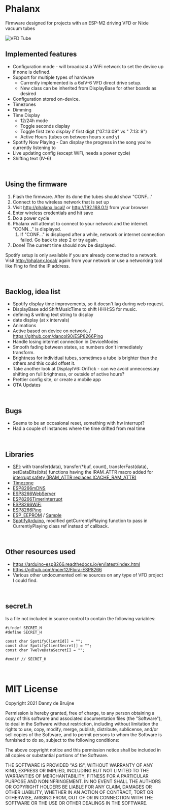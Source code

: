 # Phalanx
Firmware designed for projects with an ESP-M2 driving VFD or Nixie vacuum tubes

![VFD Tube](https://i.imgur.com/6GI5cyK.jpg)

## Implemented features
- Configuration mode - will broadcast a WiFi network to set the device up if none is defined.
- Support for multiple types of hardware
  * Currently implemented is a 6xIV-6 VFD direct drive setup.
  * New class can be inherited from DisplayBase for other boards as desired
- Configuration stored on-device.
- Timezones
- Dimming
- Time Display
  * 12/24h mode
  * Toggle seconds display
  * Toggle first zero display if first digit ("07:13:09" vs " 7:13: 9")
  * Active Hours (tubes on between hours x and y)
- Spotify Now Playing - Can display the progress in the song you're currently listening to
- Live updating config (except WiFi, needs a power cycle)
- Shifting text (IV-6)

<br/>

## Using the firmware
1. Flash the firmware. After its done the tubes should show "CONF..."
2. Connect to the wireless network that is set up
3. Visit http://phalanx.local/ or http://192.168.0.1/ from your browser
4. Enter wireless credentials and hit save
5. Do a power cycle
6. Phalanx will attempt to connect to your network and the internet. "CONN..." is displayed. 
   1. If "CONF..." is displayed after a while, network or internet connection failed. Go back to step 2 or try again.
7. Done! The current time should now be displayed.

Spotify setup is only available if you are already connected to a network. <br/>Visit http://phalanx.local/ again from your network or use a networking tool like Fing to find the IP address.

<br />

## Backlog, idea list
- Spotify display time improvements, so it doesn't lag during web request.
- DisplayBase add ShiftMusicTime to shift HHH:SS for music.
- defining & writing text string to display
- date display (at x intervals)
- Animations
- Active based on device on network. / https://github.com/dancol90/ESP8266Ping
- Handle losing internet connection in DeviceModes
- Smooth fading between states, so numbers don't immediately transform.
- Brightness for individual tubes, sometimes a tube is brighter than the others and this could offset it.
- Take another look at DisplayIV6::OnTick - can we avoid unneccessary shifting on full brightness, or outside of active hours?
- Prettier config site, or create a mobile app
- OTA Updates

<br />

## Bugs
- Seems to be an occasional reset, something with hw interrupt?
- Had a couple of instances where the time drifted from real time

<br />

## Libraries
- [SPI](https://www.arduino.cc/en/Reference/SPI): with transfer(data), transfer(*buf, count), transferFast(data), setDataBits(bits) functions having the IRAM_ATTR macro added for [interrupt safety (IRAM_ATTR replaces ICACHE_RAM_ATTR)](https://stackoverflow.com/questions/58113937/esp8266-arduino-why-is-it-necessary-to-add-the-icache-ram-attr-macro-to-isrs-an)
- [Timezone](https://github.com/JChristensen/Timezone)
- [ESP8266mDNS](https://www.arduino.cc/reference/en/libraries/esp8266_mdns/)
- [ESP8266WebServer](https://tttapa.github.io/ESP8266/Chap10%20-%20Simple%20Web%20Server.html)
- [ESP8266TimerInterrupt](https://github.com/khoih-prog/ESP8266TimerInterrupt)
- [ESP8266WiFi](https://arduino-esp8266.readthedocs.io/en/latest/esp8266wifi/readme.html)
- [ESP8266Ping](https://github.com/dancol90/ESP8266Ping)
- [ESP_EEPROM](https://www.arduino.cc/reference/en/libraries/esp_eeprom/) / [Sample](https://github.com/jwrw/ESP_EEPROM/blob/master/examples/ESP_EEPROM_Simple/ESP_EEPROM_Simple.ino)
- [SpotifyArduino](https://github.com/witnessmenow/spotify-api-arduino), modified getCurrentlyPlaying function to pass in CurrentlyPlaying class ref instead of callback.

<br />

## Other resources used
- https://arduino-esp8266.readthedocs.io/en/latest/index.html
- https://github.com/mcer12/Flora-ESP8266
- Various other undocumented online sources on any type of VFD project I could find.

<br />

## secret.h
Is a file not included in source control to contain the following variables:
```
#ifndef SECRET_H
#define SECRET_H

const char SpotifyClientId[] = "";
const char SpotifyClientSecret[] = "";
const char TwelveDataSecret[] = "";

#endif // SECRET_H
```

<br />

# MIT License
Copyright 2021 Danny de Bruijne

Permission is hereby granted, free of charge, to any person obtaining a copy of this software and associated documentation files (the "Software"), to deal in the Software without restriction, including without limitation the rights to use, copy, modify, merge, publish, distribute, sublicense, and/or sell copies of the Software, and to permit persons to whom the Software is furnished to do so, subject to the following conditions:

The above copyright notice and this permission notice shall be included in all copies or substantial portions of the Software.

THE SOFTWARE IS PROVIDED "AS IS", WITHOUT WARRANTY OF ANY KIND, EXPRESS OR IMPLIED, INCLUDING BUT NOT LIMITED TO THE WARRANTIES OF MERCHANTABILITY, FITNESS FOR A PARTICULAR PURPOSE AND NONINFRINGEMENT. IN NO EVENT SHALL THE AUTHORS OR COPYRIGHT HOLDERS BE LIABLE FOR ANY CLAIM, DAMAGES OR OTHER LIABILITY, WHETHER IN AN ACTION OF CONTRACT, TORT OR OTHERWISE, ARISING FROM, OUT OF OR IN CONNECTION WITH THE SOFTWARE OR THE USE OR OTHER DEALINGS IN THE SOFTWARE.
